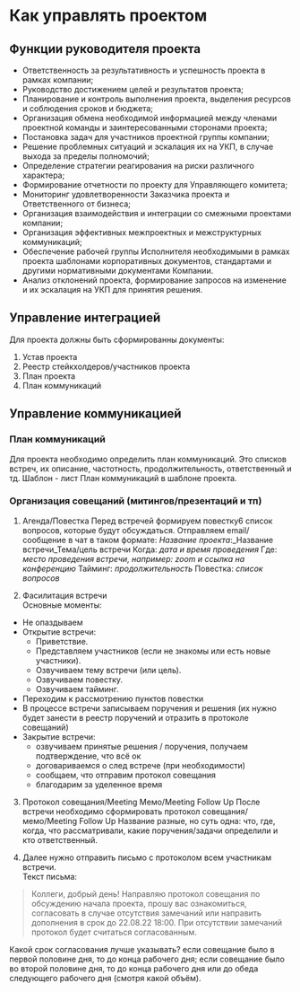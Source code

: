 # Как управлять проектом

## Функции руководителя проекта
- Ответственность за результативность и успешность проекта в рамках компании; 
- Руководство достижением целей и результатов проекта; 
- Планирование и контроль выполнения проекта, выделения ресурсов и соблюдения сроков и бюджета; 
- Организация обмена необходимой информацией между членами проектной команды и заинтересованными сторонами проекта; 
- Постановка задач для участников проектной группы компании; 
- Решение проблемных ситуаций и эскалация их на УКП, в случае выхода за пределы полномочий; 
- Определение стратегии реагирования на риски различного характера; 
- Формирование отчетности по проекту для Управляющего комитета; 
- Мониторинг удовлетворенности Заказчика проекта и Ответственного от бизнеса; 
- Организация взаимодействия и интеграции со смежными проектами компании; 
- Организация эффективных межпроектных и межструктурных коммуникаций; 
- Обеспечение рабочей группы Исполнителя необходимыми в рамках проекта шаблонами корпоративных документов, стандартами и другими нормативными документами Компании. 
- Анализ отклонений проекта, формирование запросов на изменение и их эскалация на УКП для принятия решения. 

## Управление интеграцией
Для проекта должны быть сформированны документы:
1. Устав проекта
2. Реестр стейкхолдеров/участников проекта
3. План проекта
4. План коммуникаций

## Управление коммуникацией
### План коммуникаций
Для проекта необходимо определить план коммуникаций. Это списков встреч, их описание, частотность, продолжительность, ответственный и тд.
Шаблон - лист План коммуникаций в шаблоне проекта.


### Организация совещаний (митингов/презентаций и тп)
1. Агенда/Повестка
   Перед встречей формируем повестку6 список вопросов, которые будут обсуждаться.
   Отправляем email/сообщение в чат в таком формате:
   _Название проекта_:_Название встречи_Тема/цель встречи
   Когда: _дата и время проведения_
   Где: _место проведения встречи, например: zoom и ссылка на конференцию_
   Тайминг: _продолжительность_
   Повестка: _список вопросов_
   
2. Фасилитация встречи  
  Основные моменты:
  - Не опаздываем
  - Открытие встречи:
     - Приветствие.
     - Представляем участников (если не знакомы или есть новые участники).
     - Озвучиваем тему встречи (или цель).
     - Озвучиваем повестку.
     - Озвучиваем тайминг.
  - Переходим к рассмотрению пунктов повестки
  - В процессе встречи записываем поручения и решения (их нужно будет занести в реестр поручений и отразить в протоколе совещаний)
  - Закрытие встречи:
     - озвучиваем принятые решения / поручения, получаем подтверждение, что всё ок
     - договариваемся о след встрече (при необходимости)
     - сообщаем, что отправим протокол совещания
     - благодарим за уделенное время
    
3. Протокол совещания/Meeting Mемо/Meeting Follow Up 
После встречи необходимо сформировать протокол совещания/мемо/Meeting Follow Up
Название разные, но суть одна: что, где, когда, что рассматривали, какие поручения/задачи определили и кто ответственный.

5. Далее нужно отправить письмо с протоколом всем участникам встречи.  
Текст письма:  
> Коллеги, добрый день! Направляю протокол совещания по обсуждению начала проекта, прошу вас ознакомиться, согласовать в случае отсутствия замечаний или направить дополнения в срок до 22.08.22 18:00. При отсутствии замечаний протокол будет считаться согласованным.  

Какой срок согласования лучше указывать? если совещание было в первой половине дня, то до конца рабочего дня; если совещание было во второй половине дня, то до конца рабочего дня или до обеда следующего рабочего дня (смотря какой объём).  
